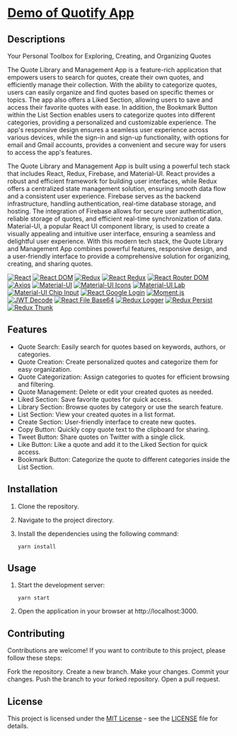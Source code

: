 # [Demo of Quotify App](https://asar-quotify.netlify.app)

## Descriptions

Your Personal Toolbox for Exploring, Creating, and Organizing Quotes

The Quote Library and Management App is a feature-rich application that empowers users to search for quotes, create their own quotes, and efficiently manage their collection. With the ability to categorize quotes, users can easily organize and find quotes based on specific themes or topics. The app also offers a Liked Section, allowing users to save and access their favorite quotes with ease. In addition, the Bookmark Button within the List Section enables users to categorize quotes into different categories, providing a personalized and customizable experience. The app's responsive design ensures a seamless user experience across various devices, while the sign-in and sign-up functionality, with options for email and Gmail accounts, provides a convenient and secure way for users to access the app's features.

The Quote Library and Management App is built using a powerful tech stack that includes React, Redux, Firebase, and Material-UI. React provides a robust and efficient framework for building user interfaces, while Redux offers a centralized state management solution, ensuring smooth data flow and a consistent user experience. Firebase serves as the backend infrastructure, handling authentication, real-time database storage, and hosting. The integration of Firebase allows for secure user authentication, reliable storage of quotes, and efficient real-time synchronization of data. Material-UI, a popular React UI component library, is used to create a visually appealing and intuitive user interface, ensuring a seamless and delightful user experience. With this modern tech stack, the Quote Library and Management App combines powerful features, responsive design, and a user-friendly interface to provide a comprehensive solution for organizing, creating, and sharing quotes.


[![React](https://img.shields.io/badge/React-17.0.0-blue)](https://reactjs.org/)
[![React DOM](https://img.shields.io/badge/React%20DOM-17.0.0-blue)](https://reactjs.org/)
[![Redux](https://img.shields.io/badge/Redux-4.2.0-purple)](https://redux.js.org/)
[![React Redux](https://img.shields.io/badge/React%20Redux-8.0.1-purple)](https://react-redux.js.org/)
[![React Router DOM](https://img.shields.io/badge/React%20Router%20DOM-6.3.0-orange)](https://reactrouter.com/)
[![Axios](https://img.shields.io/badge/Axios-0.26.1-orange)](https://axios-http.com/)
[![Material-UI](https://img.shields.io/badge/Material--UI-4.12.4-pink)](https://material-ui.com/)
[![Material-UI Icons](https://img.shields.io/badge/Material--UI%20Icons-4.11.3-pink)](https://material-ui.com/components/material-icons/)
[![Material-UI Lab](https://img.shields.io/badge/Material--UI%20Lab-4.0.0--alpha.61-pink)](https://mui.com/)
[![Material-UI Chip Input](https://img.shields.io/badge/Material--UI%20Chip%20Input-1.1.0-pink)](https://www.npmjs.com/package/material-ui-chip-input)
[![React Google Login](https://img.shields.io/badge/React%20Google%20Login-5.2.2-blueviolet)](https://www.npmjs.com/package/react-google-login)
[![Moment.js](https://img.shields.io/badge/Moment.js-2.29.3-yellow)](https://momentjs.com/)
[![JWT Decode](https://img.shields.io/badge/JWT%20Decode-3.1.2-yellow)](https://www.npmjs.com/package/jwt-decode)
[![React File Base64](https://img.shields.io/badge/React%20File%20Base64-1.0.3-lightgrey)](https://www.npmjs.com/package/react-file-base64)
[![Redux Logger](https://img.shields.io/badge/Redux%20Logger-3.0.6-green)](https://www.npmjs.com/package/redux-logger)
[![Redux Persist](https://img.shields.io/badge/Redux%20Persist-6.0.0-green)](https://www.npmjs.com/package/redux-persist)
[![Redux Thunk](https://img.shields.io/badge/Redux%20Thunk-2.4.1-green)](https://www.npmjs.com/package/redux-thunk)


## Features

- Quote Search: Easily search for quotes based on keywords, authors, or categories.
- Quote Creation: Create personalized quotes and categorize them for easy organization.
- Quote Categorization: Assign categories to quotes for efficient browsing and filtering.
- Quote Management: Delete or edit your created quotes as needed.
- Liked Section: Save favorite quotes for quick access.
- Library Section: Browse quotes by category or use the search feature.
- List Section: View your created quotes in a list format.
- Create Section: User-friendly interface to create new quotes.
- Copy Button: Quickly copy quote text to the clipboard for sharing.
- Tweet Button: Share quotes on Twitter with a single click.
- Like Button: Like a quote and add it to the Liked Section for quick access.
- Bookmark Button: Categorize the quote to different categories inside the List Section.


## Installation

1. Clone the repository.
2. Navigate to the project directory.
3. Install the dependencies using the following command:

   ```shell
   yarn install

## Usage

1. Start the development server:

   ```shell
   yarn start

2. Open the application in your browser at http://localhost:3000.

## Contributing

Contributions are welcome! If you want to contribute to this project, please follow these steps:

Fork the repository.
Create a new branch.
Make your changes.
Commit your changes.
Push the branch to your forked repository.
Open a pull request.

## License

This project is licensed under the [MIT License](LICENSE) - see the [LICENSE](LICENSE) file for details.
